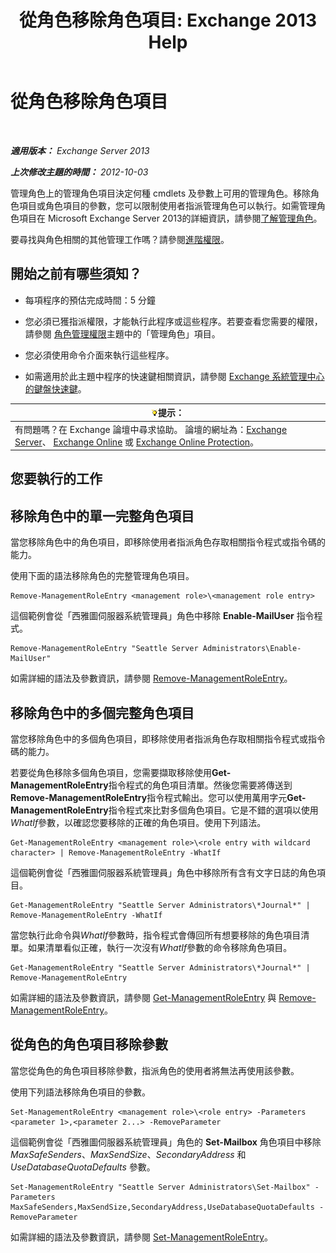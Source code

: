 ﻿---
title: '從角色移除角色項目: Exchange 2013 Help'
TOCTitle: 從角色移除角色項目
ms:assetid: 4736367a-750f-44d3-8a20-5149bd35e9ff
ms:mtpsurl: https://technet.microsoft.com/zh-tw/library/Dd297947(v=EXCHG.150)
ms:contentKeyID: 50473051
ms.date: 05/21/2018
mtps_version: v=EXCHG.150
ms.translationtype: MT
---

# 從角色移除角色項目

 

_**適用版本：** Exchange Server 2013_

_**上次修改主題的時間：** 2012-10-03_

管理角色上的管理角色項目決定何種 cmdlets 及參數上可用的管理角色。移除角色項目或角色項目的參數，您可以限制使用者指派管理角色可以執行。如需管理角色項目在 Microsoft Exchange Server 2013的詳細資訊，請參閱[了解管理角色](understanding-management-roles-exchange-2013-help.md)。

要尋找與角色相關的其他管理工作嗎？請參閱[進階權限](advanced-permissions-exchange-2013-help.md)。

## 開始之前有哪些須知？

  - 每項程序的預估完成時間：5 分鐘

  - 您必須已獲指派權限，才能執行此程序或這些程序。若要查看您需要的權限，請參閱 [角色管理權限](role-management-permissions-exchange-2013-help.md)主題中的「管理角色」項目。

  - 您必須使用命令介面來執行這些程序。

  - 如需適用於此主題中程序的快速鍵相關資訊，請參閱 [Exchange 系統管理中心的鍵盤快速鍵](keyboard-shortcuts-in-the-exchange-admin-center-exchange-online-protection-help.md)。

<table>
<thead>
<tr class="header">
<th><img src="images/Bb124558.tip(EXCHG.150).gif" title="提示" alt="提示" />提示：</th>
</tr>
</thead>
<tbody>
<tr class="odd">
<td>有問題嗎？在 Exchange 論壇中尋求協助。 論壇的網址為：<a href="https://go.microsoft.com/fwlink/p/?linkid=60612">Exchange Server</a>、 <a href="https://go.microsoft.com/fwlink/p/?linkid=267542">Exchange Online</a> 或 <a href="https://go.microsoft.com/fwlink/p/?linkid=285351">Exchange Online Protection</a>。</td>
</tr>
</tbody>
</table>


## 您要執行的工作

## 移除角色中的單一完整角色項目

當您移除角色中的角色項目，即移除使用者指派角色存取相關指令程式或指令碼的能力。

使用下面的語法移除角色的完整管理角色項目。

    Remove-ManagementRoleEntry <management role>\<management role entry>

這個範例會從「西雅圖伺服器系統管理員」角色中移除 **Enable-MailUser** 指令程式。

    Remove-ManagementRoleEntry "Seattle Server Administrators\Enable-MailUser"

如需詳細的語法及參數資訊，請參閱 [Remove-ManagementRoleEntry](https://technet.microsoft.com/zh-tw/library/dd351187\(v=exchg.150\))。

## 移除角色中的多個完整角色項目

當您移除角色中的多個角色項目，即移除使用者指派角色存取相關指令程式或指令碼的能力。

若要從角色移除多個角色項目，您需要擷取移除使用**Get-ManagementRoleEntry**指令程式的角色項目清單。然後您需要將傳送到**Remove-ManagementRoleEntry**指令程式輸出。您可以使用萬用字元**Get-ManagementRoleEntry**指令程式來比對多個角色項目。它是不錯的選項以使用*WhatIf*參數，以確認您要移除的正確的角色項目。使用下列語法。

    Get-ManagementRoleEntry <management role>\<role entry with wildcard character> | Remove-ManagementRoleEntry -WhatIf

這個範例會從「西雅圖伺服器系統管理員」角色中移除所有含有文字日誌的角色項目。

    Get-ManagementRoleEntry "Seattle Server Administrators\*Journal*" | Remove-ManagementRoleEntry -WhatIf

當您執行此命令與*WhatIf*參數時，指令程式會傳回所有想要移除的角色項目清單。如果清單看似正確，執行一次沒有*WhatIf*參數的命令移除角色項目。

    Get-ManagementRoleEntry "Seattle Server Administrators\*Journal*" | Remove-ManagementRoleEntry

如需詳細的語法及參數資訊，請參閱 [Get-ManagementRoleEntry](https://technet.microsoft.com/zh-tw/library/dd335210\(v=exchg.150\)) 與 [Remove-ManagementRoleEntry](https://technet.microsoft.com/zh-tw/library/dd351187\(v=exchg.150\))。

## 從角色的角色項目移除參數

當您從角色的角色項目移除參數，指派角色的使用者將無法再使用該參數。

使用下列語法移除角色項目的參數。

    Set-ManagementRoleEntry <management role>\<role entry> -Parameters <parameter 1>,<parameter 2...> -RemoveParameter

這個範例會從「西雅圖伺服器系統管理員」角色的 **Set-Mailbox** 角色項目中移除 *MaxSafeSenders*、*MaxSendSize*、*SecondaryAddress* 和 *UseDatabaseQuotaDefaults* 參數。

    Set-ManagementRoleEntry "Seattle Server Administrators\Set-Mailbox" -Parameters MaxSafeSenders,MaxSendSize,SecondaryAddress,UseDatabaseQuotaDefaults -RemoveParameter

如需詳細的語法及參數資訊，請參閱 [Set-ManagementRoleEntry](https://technet.microsoft.com/zh-tw/library/dd351162\(v=exchg.150\))。

